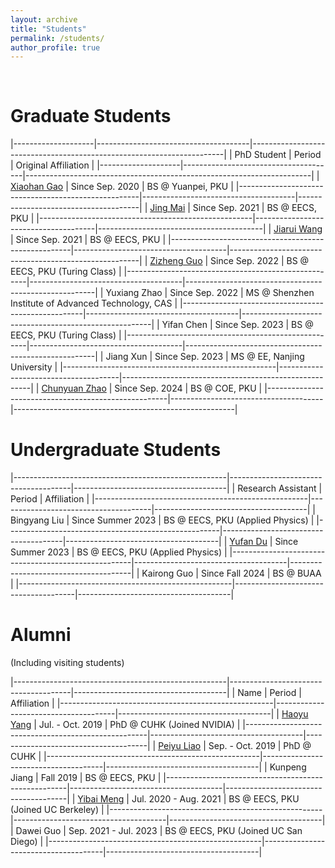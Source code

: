 ```yaml
---
layout: archive
title: "Students"
permalink: /students/
author_profile: true
---
```


<br>

Graduate Students
======

|--------------------|--------------------------------------|-----------------------------------------------------------------------|
| PhD Student        | Period                               | Original Affiliation                                                  |
|--------------------|--------------------------------------|-----------------------------------------------------------------------|
| [Xiaohan Gao](https://gaoxiaohan.com/)              | Since Sep. 2020                      | BS @ Yuanpei, PKU                    |
|-----------------------------------------------------|--------------------------------------|--------------------------------------|
| [Jing Mai](https://magic3007.github.io/)            | Since Sep. 2021                      | BS @ EECS, PKU                       |
|-----------------------------------------------------|--------------------------------------|-----------------------------------------|
| [Jiarui Wang](https://tomjerry213.github.io/)       | Since Sep. 2021                      | BS @ EECS, PKU                                        |
|-----------------------------------------------------|--------------------------------------|-------------------------------------------------------|
| [Zizheng Guo](https://guozz.cn/)                    | Since Sep. 2022                      | BS @ EECS, PKU (Turing Class)                         |
|-----------------------------------------------------|--------------------------------------|-------------------------------------------------------|
| Yuxiang Zhao                                        | Since Sep. 2022                      | MS @ Shenzhen Institute of Advanced Technology, CAS        |
|-----------------------------------------------------|--------------------------------------|-------------------------------------------------------|
| Yifan Chen                                          | Since Sep. 2023                      | BS @ EECS, PKU (Turing Class)        |
|-----------------------------------------------------|--------------------------------------|-------------------------------------------------------|
| Jiang Xun                                           | Since Sep. 2023                      | MS @ EE, Nanjing University          |
|-----------------------------------------------------|--------------------------------------|-------------------------------------------------------|
| [Chunyuan Zhao](https://chunyuanzhao.me/)           | Since Sep. 2024                      | BS @ COE, PKU                        |
|-----------------------------------------------------|--------------------------------------|-------------------------------------------------------|

Undergraduate Students
======

|-----------------------------------------------------|--------------------------------------|--------------------------------------|
| Research Assistant                                  | Period                               | Affiliation                          |
|-----------------------------------------------------|--------------------------------------|--------------------------------------|
| Bingyang Liu                                        | Since Summer 2023                    | BS @ EECS, PKU (Applied Physics)       |
|-----------------------------------------------------|--------------------------------------|--------------------------------------|
| [Yufan Du](https://yufandu.com/)                    | Since Summer 2023                    | BS @ EECS, PKU (Applied Physics)       |
|-----------------------------------------------------|--------------------------------------|--------------------------------------|
| Kairong Guo                                         | Since Fall 2024                      | BS @ BUAA                            |
|-----------------------------------------------------|--------------------------------------|--------------------------------------|

Alumni
======

(Including visiting students)

|-----------------------------------------------------|--------------------------------------|--------------------------------------|
| Name                                                | Period                               | Affiliation                          |
|-----------------------------------------------------|--------------------------------------|--------------------------------------|
| [Haoyu Yang](https://phdyang007.github.io/)         | Jul. - Oct. 2019                     | PhD @ CUHK (Joined NVIDIA)           |
|-----------------------------------------------------|--------------------------------------|--------------------------------------|
| [Peiyu Liao](https://enzoleo.github.io/)            | Sep. - Oct. 2019                     | PhD @ CUHK                           |
|-----------------------------------------------------|--------------------------------------|--------------------------------------|
| Kunpeng Jiang                                       | Fall 2019                            | BS @ EECS, PKU                       |
|-----------------------------------------------------|--------------------------------------|--------------------------------------|
| [Yibai Meng](https://www.mengyibai.com/)            | Jul. 2020 - Aug. 2021                | BS @ EECS, PKU (Joined UC Berkeley)  |
|-----------------------------------------------------|--------------------------------------|--------------------------------------|
| Dawei Guo                                           | Sep. 2021 - Jul. 2023                | BS @ EECS, PKU (Joined UC San Diego) |
|-----------------------------------------------------|--------------------------------------|--------------------------------------|
